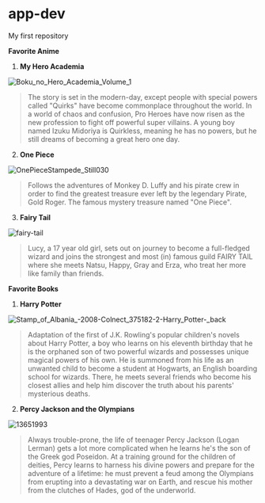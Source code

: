 # app-dev
My first repository

**Favorite Anime**

1. **My Hero Academia**

![Boku_no_Hero_Academia_Volume_1](https://user-images.githubusercontent.com/103938447/206102883-9575a3ab-c37b-4c44-bf17-0b3f56311c73.png)
> The story is set in the modern-day, except people with special powers called "Quirks" have become commonplace throughout the world. In a world of chaos and confusion, Pro Heroes have now risen as the new profession to fight off powerful super villains.
A young boy named Izuku Midoriya is Quirkless, meaning he has no powers, but he still dreams of becoming a great hero one day. 

2. **One Piece**

![OnePieceStampede_Still030](https://user-images.githubusercontent.com/103938447/206104152-69347f2b-364e-4cbe-b165-178530a70e49.jpg)
> Follows the adventures of Monkey D. Luffy and his pirate crew in order to find the greatest treasure ever left by the legendary Pirate, Gold Roger. The famous mystery treasure named "One Piece".

3.  **Fairy Tail** 

![fairy-tail](https://user-images.githubusercontent.com/103938447/206104828-978428fa-0298-4991-8993-5073cb2ad94a.jpeg)
> Lucy, a 17 year old girl, sets out on journey to become a full-fledged wizard and joins the strongest and most (in) famous guild FAIRY TAIL where she meets Natsu, Happy, Gray and Erza, who treat her more like family than friends.

**Favorite Books**

1. **Harry Potter**

![Stamp_of_Albania_-_2008_-_Colnect_375182_-_2_-_Harry_Potter_-_back](https://user-images.githubusercontent.com/103938447/206105559-502d9fd4-b623-4ca2-b88f-56b6be028a14.jpeg)
> Adaptation of the first of J.K. Rowling's popular children's novels about Harry Potter, a boy who learns on his eleventh birthday that he is the orphaned son of two powerful wizards and possesses unique magical powers of his own. He is summoned from his life as an unwanted child to become a student at Hogwarts, an English boarding school for wizards. There, he meets several friends who become his closest allies and help him discover the truth about his parents' mysterious deaths.

2. **Percy Jackson and the Olympians**

![13651993](https://user-images.githubusercontent.com/103938447/206105967-7a9cc0d5-0b8b-4319-be88-2997b8051255.jpeg)
> Always trouble-prone, the life of teenager Percy Jackson (Logan Lerman) gets a lot more complicated when he learns he's the son of the Greek god Poseidon. At a training ground for the children of deities, Percy learns to harness his divine powers and prepare for the adventure of a lifetime: he must prevent a feud among the Olympians from erupting into a devastating war on Earth, and rescue his mother from the clutches of Hades, god of the underworld.
